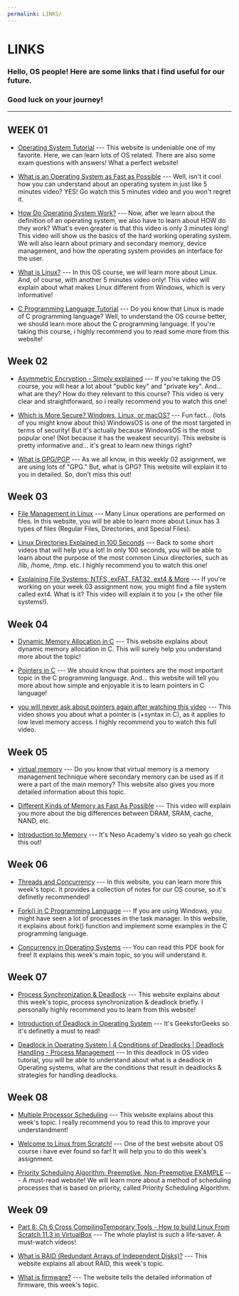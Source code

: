 ```yaml
---
permalink: LINKS/
---
```

# LINKS

### Hello, OS people! Here are some links that i find useful for our future.

### Good luck on your journey!
---

## WEEK 01

* [Operating System Tutorial](https://www.tutorialspoint.com/operating_system/index.htm) ---
  This website is undeniable one of my favorite. Here, we can learn lots of OS related.
  There are also some exam questions with answers! What a perfect website!

* [What is an Operating System as Fast as Possible](https://youtu.be/pVzRTmdd9j0?si=000TDqRQCXwc1sYe) ---
  Well, isn't it cool how you can understand about an operating system in just like 5 minutes video?
  YES! Go watch this 5 minutes video and you won't regret it.

* [How Do Operating System Work?](https://youtu.be/GjNp0bBrjmU?si=HAsJXFPHHzRvJb_u) ---
  Now, after we learn about the definition of an operating system, we also have to learn about HOW do they work?
  What's even greater is that this video is only 3 minutes long! This video will show us the basics of the hard working operating system.
  We will also learn about primary and secondary memory, device management, and how the operating system provides an interface for the user.

* [What is Linux?](https://youtu.be/zA3vmx0GaO8?si=35FDl7g_TDezb5Wi) ---
  In this OS course, we will learn more about Linux. And, of course, with another 5 minutes video only!
  This video will explain about what makes Linux different from Windows, which is very informative!

* [C Programming Language Tutorial](https://www.javatpoint.com/c-programming-language-tutorial) ---
  Do you know that Linux is made of C programming language?
  Well, to understand the OS course better, we should learn more about the C programming language.
  If you're taking this course, i highly recommend you to read some more from this website!

## Week 02

* [Asymmetric Encryption - Simply explained](https://youtu.be/AQDCe585Lnc?si=RpVxaW-hLEV_uzpw) ---
  If you're taking the OS course, you will hear a lot about "public key" and "private key".
  And... what are they? How do they relevant to this course?
  This video is very clear and straightforward, so i really recommend you to watch this one!

* [Which is More Secure? Windows, Linux, or macOS?](https://www.sentinelone.com/blog/which-is-more-secure-windows-linux-or-macos/) ---
  Fun fact... (lots of you might know about this) WindowsOS is one of the most targeted in terms of security!
  But it's actually because WindowsOS is the most popular one! (Not because it has the weakest security).
  This website is pretty informative and... it's great to learn new things right?

* [What is GPG/PGP](https://www.privex.io/articles/what-is-gpg) ---
  As we all know, in this weekly 02 assignment, we are using lots of "GPG."
  But, what is GPG? This website will explain it to you in detailed. So, don't miss this out!

## Week 03

* [File Management in Linux](https://www.geeksforgeeks.org/file-management-in-linux/) ---
  Many Linux operations are performed on files. In this website,
  you will be able to learn more about Linux has 3 types of files (Regular Files, Directories, and Special Files).

* [Linux Directories Explained in 100 Seconds](https://youtu.be/42iQKuQodW4?si=XKnXx0Na6XgR5DZk) ---
  Back to some short videos that will help you a lot!
  In only 100 seconds, you will be able to learn about the purpose of the most common Linux directories, such as /lib, /home, /tmp. etc.
  I highly recommend you to watch this one!

* [Explaining File Systems: NTFS, exFAT, FAT32, ext4 & More](https://youtu.be/_h30HBYxtws?si=Oc6hyziaoQ3A-HPr) ---
  If you're working on your week 03 assignment now, you might find a file system called ext4.
  What is it? This video will explain it to you (+ the other file systems!).

## Week 04

* [Dynamic Memory Allocation in C](https://www.geeksforgeeks.org/dynamic-memory-allocation-in-c-using-malloc-calloc-free-and-realloc/) ---
  This website explains about dynamic memory allocation in C. 
  This will surely help you understand more about the topic!

* [Pointers in C](https://linuxhint.com/use-pointers-c/) --- 
  We should know that pointers are the most important topic in the C programming language.
  And... this website will tell you more about how simple and enjoyable it is to learn pointers in C language!

* [you will never ask about pointers again after watching this video](https://youtu.be/2ybLD6_2gKM?si=IwD1DYqkYazxTg36) ---
  This video shows you about what a pointer is (+syntax in C), as it applies to low level memory access. 
  I highly recommend you to watch this full video.

## Week 05

* [virtual memory](https://www.techtarget.com/searchstorage/definition/virtual-memory) ---
  Do you know that virtual memory is a memory management technique where secondary memory can be used as if it were a part of the main memory?
  This website also gives you more detailed information about this topic.

* [Different Kinds of Memory as Fast As Possible](https://youtu.be/dZcszUj5szA?si=cCEsBITBEGUP-xZZ) ---
  This video will explain you more about the big differences between DRAM, SRAM, cache, NAND, etc.

* [Introduction to Memory](https://youtu.be/PujjqfUhtNo?si=Ru-xjYLxVAXeAryn) ---
  It's Neso Academy's video so yeah go check this out!

## Week 06

* [Threads and Concurrency](https://applied-programming.github.io/Operating-Systems-Notes/3-Threads-and-Concurrency/) ---
  In this website, you can learn more this week's topic.
  It provides a collection of notes for our OS course, so it's definetly recommended!

* [Fork() in C Programming Language](https://www.section.io/engineering-education/fork-in-c-programming-language/) ---
  If you are using Windows, you might have seen a lot of processes in the task manager.
  In this website, it explains about fork() function and implement some examples in the C programming language.

* [Concurrency in Operating Systems](https://www.computer.org/csdl/magazine/co/1976/10/01647182/13rRUwwslyQ) ---
  You can read this PDF book for free!
  It explains this week's main topic, so you will understand it.

## Week 07

* [Process Synchronization & Deadlock](https://generalnote.com/Computer-Fundamental/Operation-System/Process-Synchronization.php) ---
  This website explains about this week's topic, process synchronization & deadlock briefly.
  I personally highly recommend you to learn from this website!

* [Introduction of Deadlock in Operating System](https://www.geeksforgeeks.org/introduction-of-deadlock-in-operating-system/?ref=lbp) ---
  It's GeeksforGeeks so it's definetly a must to read!

* [Deadlock in Operating System | 4 Conditions of Deadlocks | Deadlock Handling - Process Management](https://youtu.be/UVo9mGARkhQ?si=Il-FA5NR-GSjQvbk) ---
  In this deadlock in OS video tutorial, you will be able to understand about what is a deadlock in Operating systems,
  what are the conditions that result in deadlocks & strategies for handling deadlocks.

## Week 08

* [Multiple Processor Scheduling](https://binaryterms.com/multiple-processor-scheduling.html) ---
  This website explains about this week's topic.
  I really recommend you to read this to improve your understandment!

* [Welcome to Linux from Scratch!](https://www.linuxfromscratch.org/) ---
  One of the best website about OS course i have ever found so far!
  It will help you to do this week's assignment.

* [Priority Scheduling Algorithm: Preemptive, Non-Preemptive EXAMPLE](https://www.guru99.com/priority-scheduling-program.html) ---
  A must-read website!
  We will learn more about a method of scheduling processes that is based on priority, called Priority Scheduling Algorithm.

## Week 09

* [Part 8: Ch 6 Cross CompilingTemporary Tools - How to build Linux From Scratch 11.3 in VirtualBox](https://youtu.be/eYXuG7DWc5g?si=3VmQ3GDKmnAAC3e4) ---
  The whole playlist is such a life-saver.
  A must-watch videos!

* [What is RAID (Redundant Arrays of Independent Disks)?](https://www.javatpoint.com/what-is-raid) ---
  This website explains all about RAID, this week's topic.

* [What is firmware?](https://www.techtarget.com/whatis/definition/firmware) ---
  The website tells the detailed information of firmware, this week's topic.

  

